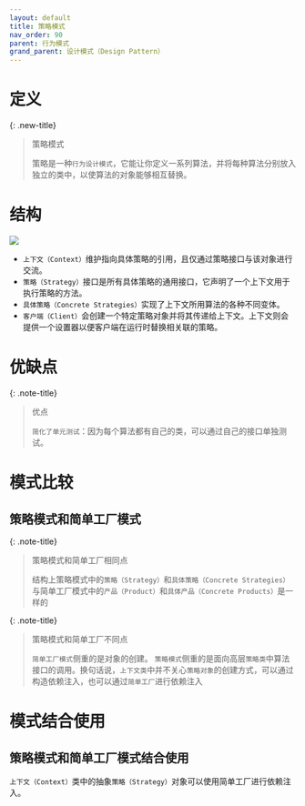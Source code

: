 ```yaml
---
layout: default
title: 策略模式
nav_order: 90
parent: 行为模式
grand_parent: 设计模式（Design Pattern）
---
```


# 定义

{: .new-title}
> 策略模式
> 
> 策略是一种`行为设计模式`，它能让你定义一系列算法，并将每种算法分别放入独立的类中，以使算法的对象能够相互替换。

# 结构

![](https://cdn.jsdelivr.net/gh/guosonglu/images@master/blog-img/20221219223306.png)

- `上下文（Context）`维护指向具体策略的引用，且仅通过策略接口与该对象进行交流。
- `策略（Strategy）`接口是所有具体策略的通用接口，它声明了一个上下文用于执行策略的方法。
- `具体策略（Concrete Strategies）`实现了上下文所用算法的各种不同变体。
- `客户端（Client）`会创建一个特定策略对象并将其传递给上下文。上下文则会提供一个设置器以便客户端在运行时替换相关联的策略。

# 优缺点

{: .note-title}
> 优点
> 
> `简化了单元测试`：因为每个算法都有自己的类，可以通过自己的接口单独测试。

# 模式比较

## 策略模式和简单工厂模式

{: .note-title}
> 策略模式和简单工厂相同点
> 
> 结构上策略模式中的`策略（Strategy）`和`具体策略（Concrete Strategies）`与简单工厂模式中的`产品（Product）`和`具体产品（Concrete Products）`是一样的

{: .note-title}
> 策略模式和简单工厂不同点
> 
> `简单工厂模式`侧重的是对象的创建。
> `策略模式`侧重的是面向高层`策略类`中算法接口的调用。换句话说，`上下文类`中并不关心`策略对象`的创建方式，可以通过构造依赖注入，也可以通过`简单工厂`进行依赖注入


# 模式结合使用

## 策略模式和简单工厂模式结合使用

`上下文（Context）`类中的抽象`策略（Strategy）`对象可以使用简单工厂进行依赖注入。
